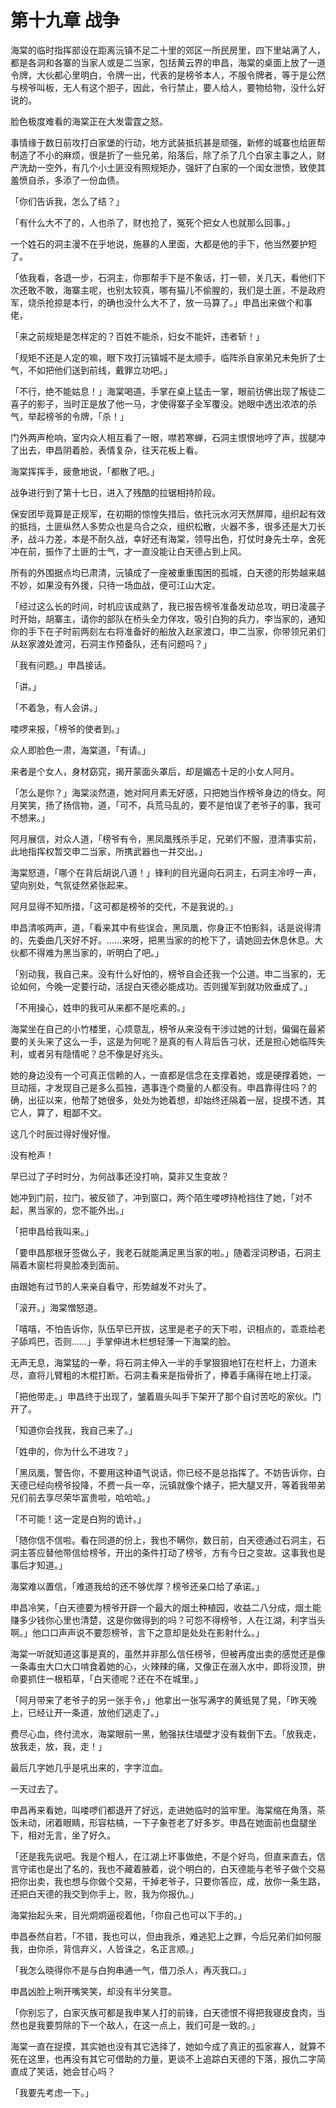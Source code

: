 # 第十九章 战争

海棠的临时指挥部设在距离沅镇不足二十里的郊区一所民房里，四下里站满了人，都是各洞和各寨的当家人或是二当家，包括黄云界的申昌，海棠的桌面上放了一道令牌，大伙都心里明白，令牌一出，代表的是榜爷本人，不服令牌者，等于是公然与榜爷叫板，无人有这个胆子，因此，令行禁止，要人给人，要物给物，没什么好说的。

脸色极度难看的海棠正在大发雷霆之怒。

事情缘于数日前攻打白家堡的行动，地方武装抵抗甚是顽强，新修的城寨也给匪帮制造了不小的麻烦，很是折了一些兄弟，陷落后，除了杀了几个白家主事之人，财产洗劫一空外，有几个小土匪没有照规矩办，强奸了白家的一个闺女泄愤，致使其羞愤自杀，多添了一份血债。

「你们告诉我，怎么了结？」

「有什么大不了的，人也杀了，财也抢了，冤死个把女人也就那么回事。」

一个姓石的洞主漫不在乎地说，施暴的人里面，大都是他的手下，他当然要护短了。

「依我看，各退一步，石洞主，你那帮手下是不象话，打一顿，关几天，看他们下次还敢不敢，海寨主呢，也别太较真，哪有猫儿不偷腥的，我们是土匪，不是政府军，烧杀抢掠是本行，的确也没什么大不了，放一马算了。」申昌出来做个和事佬，

「来之前规矩是怎样定的？百姓不能杀，妇女不能奸，违者斩！」

「规矩不还是人定的嘛，眼下攻打沅镇城不是太顺手，临阵杀自家弟兄未免折了士气，不如把他们送到前线，戴罪立功吧。」

「不行，绝不能姑息！」海棠喝道，手掌在桌上猛击一掌，眼前彷佛出现了叛徒二喜子的影子，当时正是放了他一马，才使得寨子全军覆没。她眼中透出浓浓的杀气，举起榜爷的令牌，「杀！」

门外两声枪响，室内众人相互看了一眼，噤若寒蝉，石洞主恨恨地哼了声，拔腿冲了出去，申昌阴着脸，表情复杂，往天花板上看。

海棠挥挥手，疲惫地说，「都散了吧。」

战争进行到了第十七日，进入了残酷的拉锯相持阶段。

保安团毕竟算是正规军，在初期的惊惶失措后，依托沅水河天然屏障，组织起有效的抵挡，土匪纵然人多势众也是乌合之众，组织松散，火器不多，很多还是大刀长矛，战斗力差，本是不耐久战，幸好还有海棠，领导出色，打仗时身先士卒，舍死冲在前，振作了土匪的士气，才一直没能让白天德占到上风。

所有的外围据点均已肃清，沅镇成了一座被重重围困的孤城，白天德的形势越来越不妙，如果没有外援，只待一场血战，便可江山大定。

「经过这么长的时间，时机应该成熟了，我已报告榜爷准备发动总攻，明日凌晨子时开始，胡寨主，请你的部队在桥头全力佯攻，吸引白狗的兵力，李当家的，通知你的手下在子时前两刻左右将准备好的船放入赵家渡口，申二当家，你带领兄弟们从赵家渡处渡河，石洞主作预备队，还有问题吗？」

「我有问题。」申昌接话。

「讲。」

「不着急，有人会讲。」

喽啰来报，「榜爷的使者到。」

众人即脸色一肃，海棠道，「有请。」

来者是个女人，身材窈窕，揭开蒙面头罩后，却是媚态十足的小女人阿月。

「怎么是你？」海棠淡然道，她对阿月素无好感，只把她当作榜爷身边的侍女。阿月笑笑，扬了扬信物，道，「可不，兵荒马乱的，要不是怕误了老爷子的事，我可不想来。」

阿月展信，对众人道，「榜爷有令，黑凤凰残杀手足，兄弟们不服，澄清事实前，此地指挥权暂交申二当家，所携武器也一并交出。」

海棠怒道，「哪个在背后胡说八道！」锋利的目光逼向石洞主，石洞主冷哼一声，望向别处，气氛徒然紧张起来。

阿月显得不知所措，「这可都是榜爷的交代，不是我说的。」

申昌清咳两声，道，「看来其中有些误会，黑凤凰，你身正不怕影斜，话是说得清的，先委曲几天好不好。……来呀，把黑当家的的枪下了，请她回去休息休息。大伙都不得难为黑当家的，听明白了吧。」

「别动我，我自己来。没有什么好怕的，榜爷自会还我一个公道。申二当家的，无论如何，今晚一定要行动，活捉白天德必能成功。否则援军到就功败垂成了。」

「不用操心，姓申的我可从来都不是吃素的。」

海棠坐在自己的小竹楼里，心烦意乱，榜爷从来没有干涉过她的计划，偏偏在最紧要的关头来了这么一手，这是为何呢？是真的有人背后告刁状，还是担心她临阵失利，或者另有隐情呢？总不像是好兆头。

她的身边没有一个可真正信赖的人，一直都是信念在支撑着她，或是硬撑着她，一旦动摇，才发现自己是多么孤独，遇事连个商量的人都没有。申昌靠得住吗？的确，出征以来，他帮了她很多，处处为她着想，却始终还隔着一层，捉摸不透，其它人，算了，粗鄙不文。

这几个时辰过得好慢好慢。

没有枪声！

早已过了子时时分，为何战事还没打响，莫非又生变故？

她冲到门前，拉门，被反锁了，冲到窗口，两个陌生喽啰持枪挡住了她，「对不起，黑当家的，您不能外出。」

「把申昌给我叫来。」

「要申昌那根牙签做么子，我老石就能满足黑当家的啦。」随着淫词秽语，石洞主隔着木窗栏将臭脸凑到面前。

由跟她有过节的人来亲自看守，形势越发不对头了。

「滚开。」海棠憎怒道。

「嘻嘻，不怕告诉你，队伍早已开拔，这里是老子的天下啦，识相点的，乖乖给老子舔鸡巴，否则……」手掌伸进木栏想轻薄一下海棠的脸。

无声无息，海棠猛的一拳，将石洞主伸入一半的手掌狠狠地钉在栏杆上，力道未尽，直将儿臂粗的木棍打断。石洞主看来是指骨折了，捧着手痛得在地上打滚。

「把他带走。」申昌终于出现了，皱着眉头叫手下架开了那个自讨苦吃的家伙。门开了。

「知道你会找我，我自己来了。」

「姓申的，你为什么不进攻？」

「黑凤凰，警告你，不要用这种语气说话，你已经不是总指挥了。不妨告诉你，白天德已经向榜爷投降，不费一兵一卒，沅镇就像个婊子，把大腿叉开，等着我带弟兄们前去享尽荣华富贵啦，哈哈哈。」

「不可能！这一定是白狗的诡计。」

「随你信不信啦。看在同道的份上，我也不瞒你，数日前，白天德通过石洞主，石洞主答应替他带信给榜爷，开出的条件打动了榜爷，方有今日之变故。这事我也是事后才知道。」

海棠难以置信，「难道我给的还不够优厚？榜爷还亲口给了承诺。」

申昌冷笑，「白天德要为榜爷开辟一个最大的烟土种植园，收益二八分成，烟土能赚多少钱你心里也清楚，这是你做得到的吗？可怨不得榜爷，人在江湖，利字当头啊。」他口口声声说不要怨榜爷，言下之意却是处处在影射什么。」

海棠一听就知道这事是真的，虽然并非那么信任榜爷，但被再度出卖的感觉还是像一条毒虫大口大口啃食着她的心，火辣辣的痛，又像正在溺入水中，即将没顶，拚命要抓住一根稻草，「白天德呢？还在不在城里。」

「阿月带来了老爷子的另一张手令，」他拿出一张写满字的黄纸晃了晃，「昨天晚上，已经让开一条道，放他们逃走了。」

费尽心血，终付流水，海棠眼前一黑，勉强扶住墙壁才没有栽倒下去。「放我走，放我走，放，我，走！」

最后几字她几乎是吼出来的，字字泣血。

一天过去了。

申昌再来看她，叫喽啰们都退开了好远，走进她临时的监牢里。海棠缩在角落，茶饭未动，闭着眼睛，形容枯槁，一下子象苍老了好多岁。申昌在她面前也盘腿坐下，相对无言，坐了好久。

「还是我先说吧。我是个粗人，在江湖上坏事做绝，不是个好鸟，但直来直去，信言守诺也是出了名的，我也不藏着腋着，说个明白的，白天德能与老爷子做个交易把你出卖，我也想与你做个交易，干掉老爷子，只要你答应，成，放你一条生路，还把白天德的我交到你手上，败，我为你报仇。」

海棠抬起头来，目光炯炯逼视着他，「你自己也可以下手的。」

申昌泰然自若，「不错，我也可以，但由我杀，难逃犯上之罪，今后兄弟们如何服我，由你杀，背信弃义，人皆诛之，名正言顺。」

「我怎么晓得你不是与白狗串通一气，借刀杀人，再灭我口。」

申昌凶脸上咧开嘴笑笑，却没有半分笑意。

「你别忘了，白家灭族可都是我申某人打的前锋，白天德恨不得把我寝皮食肉，当然也是我要剪除的下一个敌人，在这一点上，我们可是一致的。」

海棠一直在捉摸，其实她也没有其它选择了，她如今成了真正的孤家寡人，就算不死在这里，也再没有其它可借助的力量，更谈不上追踪白天德的下落，报仇二字简直成了笑话，她会甘心吗？

「我要先考虑一下。」

